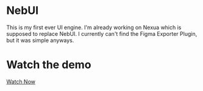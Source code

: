 # NebUI
 This is my first ever UI engine. I'm already working on Nexua which is supposed to replace NebUI. I currently can't find the Figma Exporter Plugin, but it was simple anyways.

# Watch the demo
[Watch Now](https://streamable.com/xq21cv)

